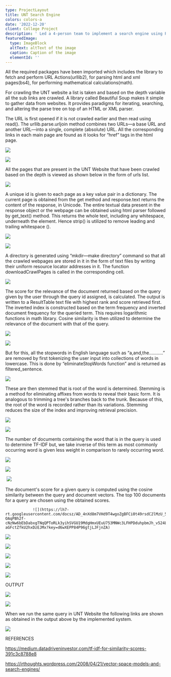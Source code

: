 ```yaml
---
type: ProjectLayout
title: UNT Search Engine
colors: colors-a
date: '2022-12-20'
client: College Project
description: ' Led a 4-person team to implement a search engine using Python''s Beautiful Soup and URL Parser packages, based on Vector Space Algorithm.'
featuredImage:
  type: ImageBlock
  altText: altText of the image
  caption: Caption of the image
  elementId: ''
---
```



All the required packages have been imported which includes the library to fetch and perform URL Actions(urllib2), for parsing html and xml pages(bs4), for performing mathematical calculations(math).

For crawling the UNT website a list is taken and based on the depth variable all the sub links are crawled. A library called Beautiful Soup makes it simple to gather data from websites. It provides paradigms for iterating, searching, and altering the parse tree on top of an HTML or XML parser.

The URL is first opened if it is not crawled earlier and then read using read(). The urllib.parse.urljoin method combines two URLs—a base URL and another URL—into a single, complete (absolute) URL. All the corresponding links in each main page are found as it looks for “href” tags in the html page.

![](https://lh7-rt.googleusercontent.com/docsz/AD_4nXebufdQBV5U9BQdp6DOqU4y49vBdDRBHan0iDjM9u3s9cyy3b4O6pwNZgY7xPCN2cEmGEZqkKfZi7vFGVWmd42mLo3BYnUClW7_QxLLKyt4CIeofcYWYDv2JXV0CTRc63IyL6kb7rG8jfpIzZICnQBM2GW0g9o4QODVn8pscA?key=d6wXEPP84P96gtjLJFjnZA)




![](https://lh7-rt.googleusercontent.com/docsz/AD_4nXfDBAMGS9xIudehkSMpsfBRkVm_LsWWBE-BnX0wfc5FMFUzJP5w0TtQ2uCtFHEAp1Yy3tMtbtFnCIspVDk7u8HkntwXjAPFoL1pXLGgRjiVCZXb5HDya51PQxWSQfFt7458FTAfBGKaXYcszRPdTmfCEGic7-6X1ZzueXiZFg?key=d6wXEPP84P96gtjLJFjnZA)




All the pages that are present in the UNT Website that have been crawled based on the depth is viewed as shown below in the form of urls list.




![](https://lh7-rt.googleusercontent.com/docsz/AD_4nXddHmLOMGJrlXGmL3VpECdf9v5Cp1PKIjSmuNNayc0UCJwTE47Wa0dR852MoTsL8Rmi27f_p51mQJ0ToldSODAdI1bIBAqxPYOBxBlZJA9kCRTAXxf1TKpbGeQUGitTWaP22ZhVNVU_MyiJvZddZ1JnbAEiTWKXiXnmsZPa?key=d6wXEPP84P96gtjLJFjnZA)

A unique id is given to each page as a key value pair in a dictionary. The current page is obtained from the get method and response.text returns the content of the response, in Unicode. The entire textual data present in the response object or the webpage can be obtained using html parser followed by get\_text() method. This returns the whole text, including any whitespace, underneath the element. Hence strip() is utilized to remove leading and trailing whitespace ().

![](https://lh7-rt.googleusercontent.com/docsz/AD_4nXdwv0H7zRBuX4K9zf9Pll9A19S-0vxLZa9KDpFRykdMJpz9RYj3sNZ1-866hlYAaYY9RPUY4jIB49vMsfI_sBfJ9njP45E0WlSZF1Y9MuOrNZAMMMc6tlnKGYRNSQRlZKTDVQeK4KoBCOy1g2o9PX1ahmJMN4RPMAXI6mTFeA?key=d6wXEPP84P96gtjLJFjnZA)

![](https://lh7-rt.googleusercontent.com/docsz/AD_4nXfpzsg3Pw6noQgVWatWhe7C92rRqMJUQXGNyZ_arFgjEa7Jd-FUmItTItUftV8U3s0oMNwcSmghIl8oT2ZOXCAhATxyU9shANuFJIsq0QHrOoet5xzMso2guqAN-9VnzGfxuguNBPdfC44E9a1j4Ovur2_uKKTeMWz-YGlulA?key=d6wXEPP84P96gtjLJFjnZA)




A directory is generated using “mkdir—make directory” command so that all the crawled webpages are stored in it in the form of text files by writing their uniform resource locator addresses in it. The function downloadCrawlPages is called in the corresponding cell.

![](https://lh7-rt.googleusercontent.com/docsz/AD_4nXeNJMb3kdWDMtMPkVfSZlLOhoKApC63OXsLcts4dsQBoP91Ez6GiYx9zZFS-10hRSollE0HGsQt7Le-PzJ5HX2POlUJ1SgSNdM8fMIKZVq9QAvpf0Am8zGL19h9JNDm7ZLn0mwkZ9xzsy-aQocZuYHzdu_zGphK0ya6zuLmgw?key=d6wXEPP84P96gtjLJFjnZA)

The score for the relevance of the document returned based on the query given by the user through the query id assigned, is calculated. The output is written to a ResultTable text file with highest rank and score retrieved first. The inverted index is constructed based on the term frequency and inverted document frequency for the queried term. This requires logarithmic functions in math library. Cosine similarity is then utilized to determine the relevance of the document with that of the query.

![](https://lh7-rt.googleusercontent.com/docsz/AD_4nXdGf3EGRVt3VhgKavpt5Mda-PpxkW_UjQbjVAdytoZxT00e4-4iGHejM_pJA7HHRntAm7eqdQy1xMZM6NsS8iMS_ByM_2vdZuYc-eEnvqH86aBQrFjEp84eaOou4L-ffCZz5TTtWMn0THaOHDgS_PwLJIkTi6WOoihhpqWQVw?key=d6wXEPP84P96gtjLJFjnZA)

![](https://lh7-rt.googleusercontent.com/docsz/AD_4nXc5jih1Zdx1XvGiqb8aduTBOii08vsRAgZSzX3mXCTIrufVOvPZa5BFrO4lEWMxA9Ahgp9LcAEtrl9ggXeGBaYyzxGd7Fu9Zt553rLutTWYcGoVvCXalhkzMtUux7wSkF8v67CEanpIXo_I3SGE389YwjL_oFxC18H4DH_IhQ?key=d6wXEPP84P96gtjLJFjnZA)

But for this, all the stopwords in English language such as “a,and,the………..” are removed by first tokenizing the user input into collections of words in lowercase. This is done by “eliminateStopWords function” and is returned as filtered\_sentence. 

![](https://lh7-rt.googleusercontent.com/docsz/AD_4nXdTsA7hqX3dy5Ng7jAN-H7a__3Br7Hlfkwjv9GPxhcdUYkG8jIhdT8f1RqGuPt1wDBFJESPovbHYHjO5XXLWQSNdBaAHe4rOwnBSMfRacr3zqt348G8vUFI2A-cx_FaTpJMGKOxc9SrN0gTrRbLqlMtvvEnXtuQtQQaE8p9?key=d6wXEPP84P96gtjLJFjnZA)

These are then stemmed that is root of the word is determined. Stemming is a method for eliminating affixes from words to reveal their basic form. It is analogous to trimming a tree's branches back to the trunk. Because of this, the root of the word is recorded rather than its variations. Stemming reduces the size of the index and improving retrieval precision.




![](https://lh7-rt.googleusercontent.com/docsz/AD_4nXf49eyGULNkgsppKCWFD02Cj8qYFx0uiiam3ZN50ndRxoaMCbSejy5Ekuc-scg2YCIcCFxvI2nQrkp4lLhW2qQqPVLNrPEYKCath4KaKyeqtpCaQG_nHXf0vuZSY096bTPIlB0WIMYbKAvOxXgvt32ulQWxFuLOyAWQYZ_O?key=d6wXEPP84P96gtjLJFjnZA)

![](https://lh7-rt.googleusercontent.com/docsz/AD_4nXf2uBMqM-XB0qQkFAfLs32Wm-tQAbumdzK9rvuX-jBKgbOLnT7twhp7rLFRvQtL9yLgS_tiqISnE4Q5oPO5klOSz164U0_mMedX7Qzl3RAO2JsCdWjkHq2dZb7loPeq4E16azAnDkD7ikK0TXFjTMg55Mm6AxeYQ0xG32bFYw?key=d6wXEPP84P96gtjLJFjnZA)

The number of documents containing the word that is in the query is used to determine TF-IDF but, we take inverse of this term as most commonly occurring word is given less weight in comparison to rarely occurring word.			

![](https://lh7-rt.googleusercontent.com/docsz/AD_4nXcCYmYnc3oBYFauGpeBKyEENpntaswUBrlE2ia4YY9cudDSri0Ufu0oi2qEbMbpzITBRcmenygMIaq_AlGKbFzfUUPStAGWbR9BgWI-EOcW4swl6tlnjbI-Q2Hnm1N0PbBbbU6qtALYI6Krii8nnytr_zp5fC0koz48AYHP?key=d6wXEPP84P96gtjLJFjnZA)

![](https://lh7-rt.googleusercontent.com/docsz/AD_4nXeYo3y7t9XMV9Mq0C9KeTl4hdBvSCC2Dt2yDw_oiCf_spodRtzvfkdfDyxC2YacEFe6ai1ER0eoQSiYvJF_D0PR7IULlmN7W7VIISmL8VO2F_b-EoWiY8mxugXg2KS9p3k0Y4dwC6HmLAGHseFrjJ60yL1NVw5zDkEuTYnZ?key=d6wXEPP84P96gtjLJFjnZA)

 ![](https://lh7-rt.googleusercontent.com/docsz/AD_4nXfblxOQjZUlRSnuAqygMz5i88g19HEX92yVdr9Vgkt3J50eQffoaMTWPg7gjCI6lF7jvBraSHr4Grz4UpooEhf3yRHwCF5qAAn0fxA5UytnKKLWV01UEf6ARdVhanI0A7fdpBiKYto5KlJEavWoRVOGNAEnxT79EgzqNA9f?key=d6wXEPP84P96gtjLJFjnZA)

The document's score for a given query is computed using the cosine similarity between the query and document vectors. The top 100 documents for a query are chosen using the obtained scores.

				![](https://lh7-rt.googleusercontent.com/docsz/AD_4nXd8m7VHd9T4wgoZgBFCi0t49rsdC2lMzU_5R4h_jWbYm5-OAqPBh2f-cNzNw6bEbDabxgTNqQPToRLk3yihSVGU19MdgHmxUEuU753MNWc3LFHPDduhpbmJh_v524LWMm4gx42jLbLdUf6DngnKr-aGFctZfkU2hxDzEJMx?key=d6wXEPP84P96gtjLJFjnZA)

![](https://lh7-rt.googleusercontent.com/docsz/AD_4nXdIA0VRtYCcnAKKbLugQD14BAibpcQFz0_SNOPhoTkanPdEjDHrlbdpqMjtUZRbEk_K_S-XvrJTb04CbkoReFjb7qspw7Nd7ry1_By9hDLpM2MN2sIYS076YiaObuwyRtC9Uj-ZbkBCNLz62Ovg5tjdDeqx8oOYkZG6V8-dKA?key=d6wXEPP84P96gtjLJFjnZA)




![](https://lh7-rt.googleusercontent.com/docsz/AD_4nXdFwxTSSu-obre97y5rprC08iheql6PgJFkpseAbZ_0JPDW3AfJYc1LUoaMkgMPpFmfSu5wwu4HAdCApbUkYf0FWqZ0gNK27ksf_OPVN2LEWfGMrpjoA5fRLxGgUSp5Vn3iPs7REZlbGunUeEtJqAuSBidWk4HEOvvI-SX7vw?key=d6wXEPP84P96gtjLJFjnZA)





![](https://lh7-rt.googleusercontent.com/docsz/AD_4nXeafYaVI5e33QWzzcbbCRCMyzHwOF9-vAUF_btEs81LtkkDE1PirO8rC2vvmsINOjnrjsrWHY-q_RJbYlSgvbWX8Em5yqouwCHGzX-WloSSjljPSx7TQFc_4uifE3j-HRq99AzUs6j4F6hDQt5EzVxGkbK86XL_CbQhx3U9Wg?key=d6wXEPP84P96gtjLJFjnZA)

![](https://lh7-rt.googleusercontent.com/docsz/AD_4nXdKZ6m6Dauxqap68aa0n1Q1wRw2KOCvAAr39al3DfwznCiv3wBXad1graQ7Fg2VxapjPJnjrZbjOhtn6bgBNntwwsZov7gjK610O3rf95mjQYI1ZRAGeK1fN2-4YweJOlWLr_Q7q7Ft4tyNIfPYurtfnWRmDDfqecXOAVF76Q?key=d6wXEPP84P96gtjLJFjnZA)

![](https://lh7-rt.googleusercontent.com/docsz/AD_4nXdB6TUHBOnh5DrZsBVQXwsQ6AWtsmJQBxlJ_9lc7nbQwRUjUb7Mqx_ZfcAuAt6tezjw7mML74oSTxVOqNnA9ACfE7JJ6WjbvFQApqcraTgTjL2ORK_ikz1weQ9ELxLKUjzfdivmUdOyXKcrZjiUdIfmg_bE31l2FGkeqPmDxQ?key=d6wXEPP84P96gtjLJFjnZA)

OUTPUT

![](https://lh7-rt.googleusercontent.com/docsz/AD_4nXcstqiswIoZ729-EfpzUHk6-H5Dk3hoplgvW-IlibDDDszatWnXdtcBiPVODrtL3hz8zqo_MfLFZ0PkIK_IhEW0taOCNK2DXZoMr82kJb3aEuv7BmFo6_t7hFUdpZpx1RI818C9PrtNqeU4o49SlPG30jCWtbw52S7nhHqDzQ?key=d6wXEPP84P96gtjLJFjnZA)

![](https://lh7-rt.googleusercontent.com/docsz/AD_4nXejF9IgffrPU9DYSaPtNGOB9Sx2tQ3EZx6WUz0riEJKvwEwoHQaz0O6hz2eWCXmQxVuxc9mOuEFmbX7UE_N3KMpgZb_cKAbLHCmKmLSV6Z3z8-KRNpiFh7gcnBPAlIFdW5nQk-QIlmht_sP2_FHHvKO9JdiDvnc1anjFAFZHQ?key=d6wXEPP84P96gtjLJFjnZA)

When we run the same query in UNT Website the following links are shown as obtained in the output above by the implemented system.

![](https://lh7-rt.googleusercontent.com/docsz/AD_4nXdygvu5wIhPFi_YQPly2bmZDFqohLNnHX_wZGUNJMTOzkQCbpD7t9fthYMepgQl_L7d4vz6jlL_ZeiKLzNGreF0HyJqDMrhiw2tsWeZNZnTtf6fR0MY84GInPaJEDoUKa0C3oTD4m-I0_nqLUIDzeUGVA2PtJPbaatB_mE8?key=d6wXEPP84P96gtjLJFjnZA)





REFERENCES

<https://medium.datadriveninvestor.com/tf-idf-for-similarity-scores-391c3c8788e8>

<https://irthoughts.wordpress.com/2008/04/21/vector-space-models-and-search-engines/>




